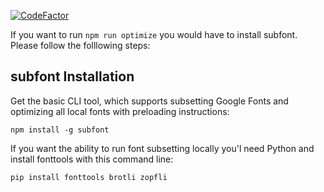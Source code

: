 [![CodeFactor](https://www.codefactor.io/repository/github/karanisverma/karanisverma.github.io/badge)](https://www.codefactor.io/repository/github/karanisverma/karanisverma.github.io)

If you want to run `npm run optimize` you would have to install subfont. Please follow the folllowing steps:

subfont Installation
-----

Get the basic CLI tool, which supports subsetting Google Fonts and optimizing all local fonts with preloading instructions:

```
npm install -g subfont
```

If you want the ability to run font subsetting locally you'l need Python and install fonttools with this command line:

```
pip install fonttools brotli zopfli
```